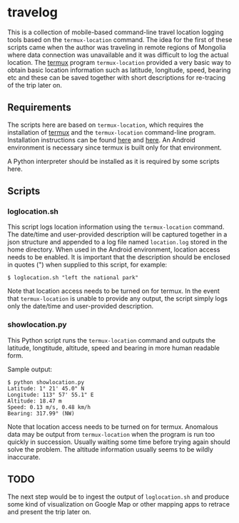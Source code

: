 # travelog

This is a collection of mobile-based command-line travel location logging tools based on the `termux-location` command. The idea for the first of these scripts came when the author was traveling in remote regions of Mongolia where data connection was unavailable and it was difficult to log the actual location. The [termux](https://termux.dev/en/) program `termux-location` provided a very basic way to obtain basic location information such as latitude, longitude, speed, bearing etc and these can be saved together with short descriptions for re-tracing of the trip later on. 

## Requirements

The scripts here are based on `termux-location`, which requires the installation of [termux](https://termux.dev/en/) and the `termux-location` command-line program. Installation instructions can be found [here](https://termux.dev/en/) and [here](https://wiki.termux.com/wiki/Termux-location). An Android environment is necessary since termux is built only for that environment.

A Python interpreter should be installed as it is required by some scripts here.

## Scripts

### loglocation.sh

This script logs location information using the `termux-location` command. The date/time and user-provided description will be captured together in a json structure and appended to a log file named `location.log` stored in the home directory. When used in the Android environment, location access needs to be enabled. It is important that the description should be enclosed in quotes (") when supplied to this script, for example:

```
$ loglocation.sh "left the national park"
```

Note that location access needs to be turned on for termux. In the event that `termux-location` is unable to provide any output, the script simply logs only the date/time and user-provided description.

### showlocation.py

This Python script runs the `termux-location` command and outputs the latitude, longtitude, altitude, speed and bearing in more human readable form.

Sample output:
```
$ python showlocation.py
Latitude: 1° 21' 45.0" N
Longitude: 113° 57' 55.1" E
Altitude: 18.47 m
Speed: 0.13 m/s, 0.48 km/h
Bearing: 317.99° (NW)
```

Note that location access needs to be turned on for termux. Anomalous data may be output from `termux-location` when the program is run too quickly in succession. Usually waiting some time before trying again should solve the problem. The altitude information usually seems to be wildly inaccurate.

## TODO

The next step would be to ingest the output of `loglocation.sh` and produce some kind of visualization on Google Map or other mapping apps to retrace and present the trip later on.
